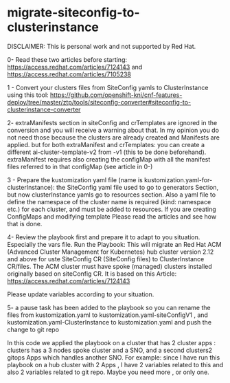# migrate-siteconfig-to-clusterinstance

DISCLAIMER: This is personal work and not supported by Red Hat.

0- Read these two articles before starting: https://access.redhat.com/articles/7124143 and https://access.redhat.com/articles/7105238

1 - Convert your clusters files from SiteConfig yamls to ClusterInstance using this tool: https://github.com/openshift-kni/cnf-features-deploy/tree/master/ztp/tools/siteconfig-converter#siteconfig-to-clusterinstance-converter

2- extraManifests section in siteConfig and crTemplates are ignored in the conversion and you will receive a warning about that. In my opinion you do not need those because the clusters are already created and Manifests are applied. but for both extraManifest and crTemplates: you can create a different ai-cluster-template-v2 from -v1 (this to be done beforehand). 
extraManifest requires also creating the configMap with all the manifest files referred to in that configMap (see article in 0-)

3 - Prepare the kustomization yaml file (name is kustomization.yaml-for-clusterInstance): the SiteConfig yaml file used to go to generators Section, but now clusterInstance yamls go to resources section. Also a yaml file to define the namespace of the cluster name is required (kind: namespace etc.) for each cluster, and must be added to resources. If you are creating ConfigMaps and modifying template
Please read the articles and see how that is done.

4- Review the playbook first and prepare it to adapt to you situation. Especially the vars file. 
Run the Playbook: This will migrate an Red Hat ACM (Advanced Cluster Management for Kubernetes) hub cluster version 2.12 and above for uste SiteConfig CR (SiteConfig files) to ClusterInstance CR/files. The ACM cluster must have spoke (managed) clusters installed originally based on siteConfig CR.
It is based on this Article: https://access.redhat.com/articles/7124143

Please update variables according to your situation.

5- a pause task has been added to the playbook so you can rename the files from kustomization.yaml to kustomization.yaml-siteConfigV1 , and kustomization.yaml-ClusterInstance to kustomization.yaml and push the change to git repo

In this code we applied the playbook on a cluster that has 2 cluster apps : clusters has a 3 nodes spoke cluster and a SNO, and a second clusters2 gitops Apps which handles another SNO.
For example: since I have run this playbook on a hub cluster with 2 Apps , I have 2 variables related to this and also 2 variables related to git repo. Maybe you need more , or only one.

